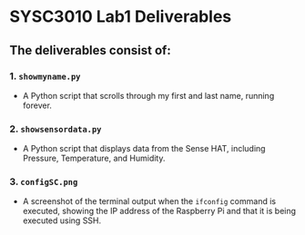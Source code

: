 # SYSC3010 Lab1 Deliverables

## The deliverables consist of:

### 1. `showmyname.py`
   - A Python script that scrolls through my first and last name, running forever.

### 2. `showsensordata.py`
   - A Python script that displays data from the Sense HAT, including Pressure, Temperature, and Humidity.

### 3. `configSC.png`
   - A screenshot of the terminal output when the `ifconfig` command is executed, showing the IP address of the Raspberry Pi and that it is being executed using SSH.